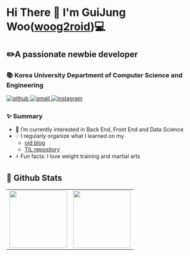 
# Hi There 👋 I'm GuiJung Woo([woog2roid](https://github.com/woog2roid))💻
## ✏️A passionate newbie developer
### 📚 Korea University Department of Computer Science and Engineering

<a href="https://github.com/woog2roid" target="_blank">
<img src="https://img.shields.io/badge/github-%2324292e.svg?&style=for-the-badge&logo=github&logoColor=white" alt=github style="margin-bottom: 5px;" />
</a>
<a href="mailto:wooguijung@korea.ac.kr" target="_blank">
 <img src = "https://img.shields.io/badge/Gmail-D14836?style=for-the-badge&logo=gmail&logoColor=white"  alt=gmail style="margin-bottom: 5px;" />
</a>
<a href="https://instagram.com/woog_0121" target="_blank">
<img src="https://img.shields.io/badge/instagram-%23000000.svg?&style=for-the-badge&logo=instagram&logoColor=white&color=dd2a7b" alt=instagram style="margin-bottom: 5px;" />
</a>  
  

### ✨ Summary
- 🌱 I’m currently interested in Back End, Front End and Data Science
- 💡 I regularly organize what I learned on my 
  - [old blog](https://woog2roid.github.io/old-blog)
  - [TIL repository](https://github.com/woog2roid/TIL) 
- ⚡ Fun facts: I love weight training and martial arts 

## 💫 Github Stats
<table><tr>
<td valign="top" width="50%">
<img src="https://github-readme-stats.vercel.app/api?username=woog2roid&show_icons=true&count_private=true&hide_border=true" style="height: 150px" /></td>

<td valign="top" width="50%">
<img src="https://github-readme-stats.vercel.app/api/top-langs/?username=woog2roid&hide_border=true&layout=compact" style="height: 150px" /></td>
</tr></table>  